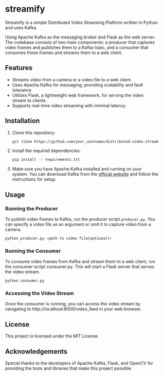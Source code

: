 # streamify
Streamify is a simple Distributed Video Streaming Platform written in Python and uses Kafka

Using Apache Kafka as the messaging broker and Flask as the web server. The codebase consists of two main components: a producer that captures video frames and publishes them to a Kafka topic, and a consumer that consumes these frames and streams them to a web client.

## Features

- Streams video from a camera or a video file to a web client.
- Uses Apache Kafka for messaging, providing scalability and fault tolerance.
- Utilizes Flask, a lightweight web framework, for serving the video stream to clients.
- Supports real-time video streaming with minimal latency.

## Installation

1. Clone this repository:

    ```bash
    git clone https://github.com/your_username/distributed-video-streaming.git
    ```

2. Install the required dependencies:

    ```bash
    pip install -r requirements.txt
    ```

3. Make sure you have Apache Kafka installed and running on your system. You can download Kafka from the [official website](https://kafka.apache.org/downloads) and follow the instructions for setup.

## Usage

### Running the Producer

To publish video frames to Kafka, run the producer script `producer.py`. You can specify a video file as an argument or omit it to capture video from a camera.

```bash
python producer.py <path to video file(optional)>
```

### Running the Consumer

To consume video frames from Kafka and stream them to a web client, run the consumer script consumer.py. This will start a Flask server that serves the video stream.

```bash
python consumer.py
```

### Accessing the Video Stream

Once the consumer is running, you can access the video stream by navigating to http://localhost:8000/video_feed in your web browser.

## License

This project is licensed under the MIT License.

## Acknowledgements

Special thanks to the developers of Apache Kafka, Flask, and OpenCV for providing the tools and libraries that make this project possible.
